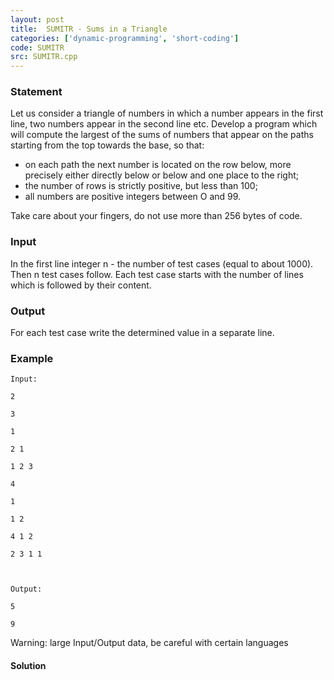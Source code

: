 ```yaml
---
layout: post
title:  SUMITR - Sums in a Triangle
categories: ['dynamic-programming', 'short-coding']
code: SUMITR
src: SUMITR.cpp
---
```


### **Statement**

Let us consider a triangle of numbers in which a number appears in the first
line, two numbers appear in the second line etc. Develop a program which will
compute the largest of the sums of numbers that appear on the paths starting
from the top towards the base, so that:

  * on each path the next number is located on the row below, more precisely either directly below or below and one place to the right; 
  * the number of rows is strictly positive, but less than 100; 
  * all numbers are positive integers between O and 99. 

Take care about your fingers, do not use more than 256 bytes of code.

### Input

In the first line integer n - the number of test cases (equal to about 1000).
Then n test cases follow. Each test case starts with the number of lines which
is followed by their content.

### Output

For each test case write the determined value in a separate line.

### Example

    
    
    Input:
    2
    3
    1
    2 1
    1 2 3
    4 
    1 
    1 2 
    4 1 2
    2 3 1 1 
    
    Output:
    5
    9
    

Warning: large Input/Output data, be careful with certain languages



#### **Solution**



